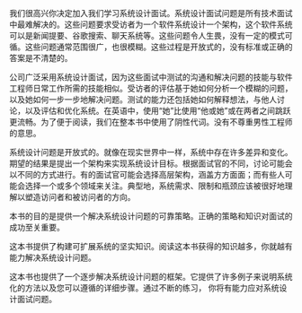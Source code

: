 我们很高兴你决定加入我们学习系统设计面试。系统设计面试问题是所有技术面试中最难解决的。这些问题要求受访者为一个软件系统设计一个架构，这个软件系统可以是新闻提要、谷歌搜索、聊天系统等。这些问题令人生畏，没有一定的模式可循。这些问题通常范围很广，也很模糊。这些过程是开放式的，没有标准或正确的答案是不清楚的。

公司广泛采用系统设计面试，因为这些面试中测试的沟通和解决问题的技能与软件工程师日常工作所需的技能相似。受访者的评估基于她如何分析一个模糊的问题，以及她如何一步一步地解决问题。测试的能力还包括她如何解释想法，与他人讨论，以及评估和优化系统。在英语中，使用“她”比使用“他或她”或在两者之间跳跃更流畅。为了便于阅读，我们在整本书中使用了阴性代词。没有不尊重男性工程师的意思。

系统设计问题是开放式的。就像在现实世界中一样，系统中存在许多差异和变化。期望的结果是提出一个架构来实现系统设计目标。根据面试官的不同，讨论可能会以不同的方式进行。有的面试官可能会选择高层架构，涵盖方方面面；而有些人可能会选择一个或多个领域来关注。典型地，系统需求、限制和瓶颈应该被很好地理解以塑造访问者和被访问者的方向。

本书的目的是提供一个解决系统设计问题的可靠策略。正确的策略和知识对面试的成功至关重要。

这本书提供了构建可扩展系统的坚实知识。阅读这本书获得的知识越多，你就越有能力解决系统设计问题。

这本书也提供了一个逐步解决系统设计问题的框架。它提供了许多例子来说明系统化的方法以及您可以遵循的详细步骤。通过不断的练习， 你将有能力应对系统设计面试问题。